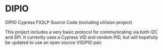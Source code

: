 DIPIO
=====

DIPIO Cypress FX2LP Source Code (including uVision project)

This project includes a very basic protocol for communicating via both I2C and SPI.
It currently uses a Cypress VID and random PID, but will hopefully be updated to use an open source VID/PID pair.